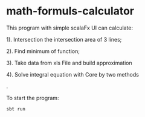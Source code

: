 # math-formuls-calculator

This program with simple scalaFx UI can calculate:

1). Intersection the intersection area of 3 lines;

2). Find minimum of function;

3). Take data from xls File and build approximation

4). Solve integral equation with Core by two methods

.

To start the program:
```shell script
sbt run
```
